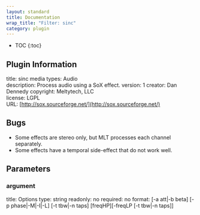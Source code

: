 ```yaml
---
layout: standard
title: Documentation
wrap_title: "Filter: sinc"
category: plugin
---
```

* TOC
{:toc}

## Plugin Information

title: sinc
media types:
Audio  
description: Process audio using a SoX effect.
version: 1
creator: Dan Dennedy
copyright: Meltytech, LLC  
license: LGPL  
URL: [http://sox.sourceforge.net/](http://sox.sourceforge.net/)  

## Bugs

* Some effects are stereo only, but MLT processes each channel separately.
* Some effects have a temporal side-effect that do not work well.


## Parameters

### argument

title: Options  type: string
readonly: no
required: no
format: [-a att|-b beta] [-p phase|-M|-I|-L] [-t tbw|-n taps] [freqHP][-freqLP [-t tbw|-n taps]]  

